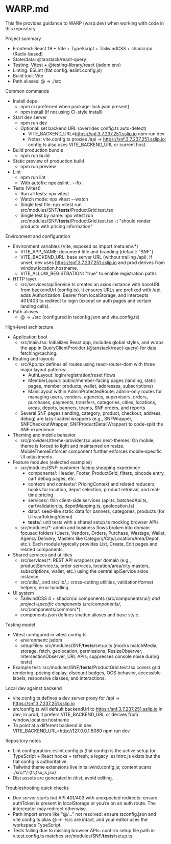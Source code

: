 # WARP.md

This file provides guidance to WARP (warp.dev) when working with code in this repository.

Project summary

- Frontend: React 19 + Vite + TypeScript + TailwindCSS + shadcn/ui (Radix-based)
- State/data: @tanstack/react-query
- Testing: Vitest + @testing-library/react (jsdom env)
- Linting: ESLint (flat config: eslint.config.js)
- Build tool: Vite
- Path aliases: @ -> ./src

Common commands

- Install deps
  - npm ci (preferred when package-lock.json present)
  - npm install (if not using CI-style install)
- Start dev server
  - npm run dev
  - Optional: set backend URL (overrides config.ts auto-detect)
    - VITE_BACKEND_URL=https://snf.3.7.237.251.sslip.io npm run dev
    - Notes: vite.config.ts proxies /api -> https://snf.3.7.237.251.sslip.io; config.ts also uses VITE_BACKEND_URL or current host.
- Build production bundle
  - npm run build
- Static preview of production build
  - npm run preview
- Lint
  - npm run lint
  - With autofix: npx eslint . --fix
- Tests (Vitest)
  - Run all tests: npx vitest
  - Watch mode: npx vitest --watch
  - Single test file: npx vitest run src/modules/SNF/**tests**/ProductGrid.test.tsx
  - Single test by name: npx vitest run src/modules/SNF/**tests**/ProductGrid.test.tsx -t "should render products with pricing information"

Environment and configuration

- Environment variables (Vite, exposed as import.meta.env.\*)
  - VITE_APP_NAME: document title and branding (default: "SNF")
  - VITE_BACKEND_URL: base server URL (without trailing /api). If unset, dev uses https://snf.3.7.237.251.sslip.io and prod derives from window.location.hostname.
  - VITE_ALLOW_REGISTRATION: "true" to enable registration paths
- HTTP layer
  - src/services/apiService.ts creates an axios instance with baseURL from backendUrl (config.ts). It ensures URLs are prefixed with /api, adds Authorization: Bearer <token> from localStorage, and intercepts 401/403 to redirect to login (except on auth pages and certain landing calls).
- Path aliases
  - @ -> ./src (configured in tsconfig.json and vite.config.ts)

High-level architecture

- Application boot
  - src/main.tsx: Initializes React app, includes global styles, and wraps the app in QueryClientProvider (@tanstack/react-query) for data fetching/caching.
- Routing and layouts
  - src/App.tsx defines all routes using react-router-dom with three major layout patterns:
    - AuthLayout: login/registration/reset flows
    - MemberLayout: public/member-facing pages (landing, static pages, member products, wallet, addresses, subscriptions)
    - MainLayout within AdminProtectedRoute: admin-only routes for managing users, vendors, agencies, supervisors, orders, purchases, payments, transfers, categories, cities, locations, areas, depots, banners, teams, SNF orders, and reports
  - Several SNF pages (landing, category, product, checkout, address, debug) are lazy-loaded wrappers (e.g., SNFWrapper, SNFCheckoutWrapper, SNFProductDetailWrapper) to code-split the SNF experience.
- Theming and mobile behavior
  - src/providers/theme-provider.tsx uses next-themes. On mobile, theme is forced to light and maintained on resize. MobileThemeEnforcer component further enforces mobile-specific UI adjustments.
- Feature modules (selected examples)
  - src/modules/SNF: customer-facing shopping experience
    - components/: Header, Footer, ProductGrid, filters, pincode entry, cart debug pages, etc.
    - context/ and contexts/: PricingContext and related reducers; hooks for location, depot selection, product retrieval, and real-time pricing
    - services/: thin client-side services (api.ts, batchedApi.ts, cartValidation.ts, depotMapping.ts, geolocation.ts)
    - data/: seed-like static data for banners, categories, products (for UI scaffolding/demo)
    - **tests**/: unit tests with a shared setup.ts mocking browser APIs
  - src/modules/\*: admin and business flows broken into domain-focused folders (Users, Vendors, Orders, Purchase, Wastage, Wallet, Agency Delivery, Masters like Category/City/Location/Area/Depot, etc.). Each module typically provides List, Create, Edit pages and related components.
- Shared services and utilities
  - src/services/\*: REST API wrappers per domain (e.g., productService.ts, order services, location/area/city masters, subscriptions, wallet, etc.) using the central apiService axios instance.
  - src/utils/_ and src/lib/_: cross-cutting utilities, validation/format helpers, error handling.
- UI system
  - TailwindCSS 4 + shadcn/ui components (src/components/ui/_) and project-specific components (src/components/_, src/components/common/\*).
  - components.json defines shadcn aliases and base style.

Testing model

- Vitest configured in vitest.config.ts
  - environment: jsdom
  - setupFiles: src/modules/SNF/**tests**/setup.ts (mocks matchMedia, storage, fetch, geolocation, permissions, ResizeObserver, IntersectionObserver, URL APIs; suppresses console noise during tests)
- Example test: src/modules/SNF/**tests**/ProductGrid.test.tsx covers grid rendering, pricing display, discount badges, OOS behavior, accessible labels, responsive classes, and interactions.

Local dev against backend

- vite.config.ts defines a dev server proxy for /api -> https://snf.3.7.237.251.sslip.io
- src/config.ts will default backendUrl to https://snf.3.7.237.251.sslip.io in dev; in prod, it prefers VITE_BACKEND_URL or derives from window.location.hostname
- To point at a different backend in dev: VITE_BACKEND_URL=http://127.0.0.1:8080 npm run dev

Repository notes

- Lint configuration: eslint.config.js (flat config) is the active setup for TypeScript + React hooks + refresh; a legacy .eslintrc.js exists but the flat config is authoritative.
- Tailwind theme extensions live in tailwind.config.js; content scans ./src/\*_/_.{ts,tsx,js,jsx}
- Dist assets are generated in /dist; avoid editing.

Troubleshooting quick checks

- Dev server starts but API 401/403 with unexpected redirects: ensure authToken is present in localStorage or you’re on an auth route. The interceptor may redirect otherwise.
- Path import errors like "@/..." not resolved: ensure tsconfig.json and vite.config.ts alias @ -> ./src are intact, and your editor uses the workspace TypeScript.
- Tests failing due to missing browser APIs: confirm setup file path in vitest.config.ts matches src/modules/SNF/**tests**/setup.ts.
